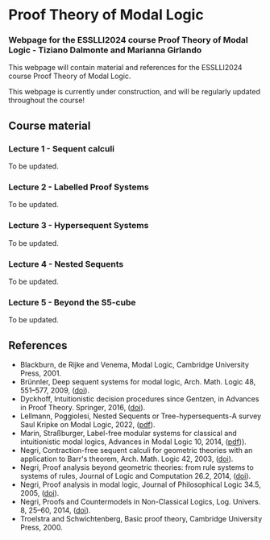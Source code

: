 # Proof Theory of Modal Logic
### Webpage for the ESSLLI2024 course Proof Theory of Modal Logic - Tiziano Dalmonte and Marianna Girlando 


This webpage will contain material and references for the ESSLLI2024 course Proof Theory of Modal Logic. 

This webpage is currently under construction, and will be regularly updated throughout the course!

## Course material 

### Lecture 1 - Sequent calculi 
To be updated. 

### Lecture 2 - Labelled Proof Systems 
To be updated. 

### Lecture 3 - Hypersequent Systems
To be updated. 

### Lecture 4 - Nested Sequents
To be updated. 

### Lecture 5 - Beyond the S5-cube
To be updated. 


## References 
- Blackburn, de Rijke and Venema, Modal Logic, Cambridge University Press, 2001.
- Brünnler, Deep sequent systems for modal logic, Arch. Math. Logic 48, 551–577, 2009, ([doi](https://link.springer.com/article/10.1007/s00153-009-0137-3)).
- Dyckhoff, Intuitionistic decision procedures since Gentzen, in Advances in Proof Theory. Springer, 2016, ([doi](https://link.springer.com/chapter/10.1007/978-3-319-29198-7_6)).
- Lellmann, Poggiolesi, Nested Sequents or Tree-hypersequents-A survey Saul Kripke on Modal Logic, 2022, ([pdf](https://hal.science/hal-03590537/)).
- Marin, Straßburger, Label-free modular systems for classical and intuitionistic modal logics, Advances in Modal Logic 10, 2014, ([pdf](http://www.aiml.net/volumes/volume10/Marin-Strassburger.pdf))). 
- Negri, Contraction-free sequent calculi for geometric theories with an application to Barr's theorem, Arch. Math. Logic 42, 2003, ([doi](https://link.springer.com/article/10.1007/s001530100124)).
- Negri, Proof analysis beyond geometric theories: from rule systems to systems of rules, Journal of Logic and Computation 26.2, 2014, ([doi](https://academic.oup.com/logcom/article-abstract/26/2/513/2579508?login=false)).
- Negri, Proof analysis in modal logic, Journal of Philosophical Logic 34.5, 2005, ([doi](https://link.springer.com/article/10.1007/s10992-005-2267-3)).
- Negri, Proofs and Countermodels in Non-Classical Logics, Log. Univers. 8, 25–60, 2014, ([doi](https://link.springer.com/article/10.1007/s11787-014-0097-1)).
- Troelstra and Schwichtenberg, Basic proof theory, Cambridge University Press, 2000.
  





